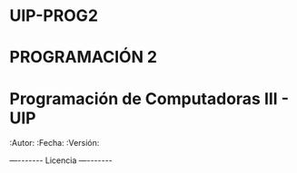 # UIP-PROG2
 PROGRAMACIÓN 2
======================================
Programación de Computadoras III - UIP
======================================

:Autor: <nombre>
:Fecha: <fecha>
:Versión: <version>

<descripcion>

—-------
Licencia
—-------
<licencia>
 
